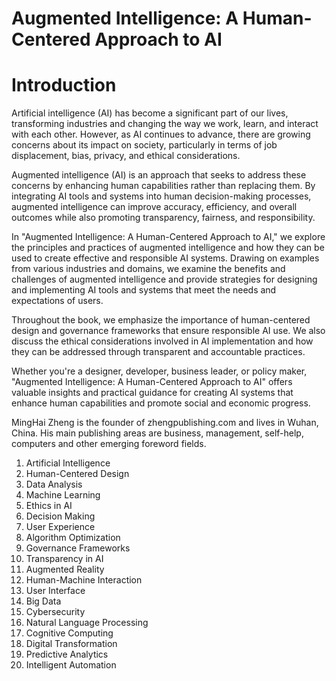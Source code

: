 # Augmented Intelligence: A Human-Centered Approach to AI

# Introduction

Artificial intelligence (AI) has become a significant part of our lives, transforming industries and changing the way we work, learn, and interact with each other. However, as AI continues to advance, there are growing concerns about its impact on society, particularly in terms of job displacement, bias, privacy, and ethical considerations.

Augmented intelligence (AI) is an approach that seeks to address these concerns by enhancing human capabilities rather than replacing them. By integrating AI tools and systems into human decision-making processes, augmented intelligence can improve accuracy, efficiency, and overall outcomes while also promoting transparency, fairness, and responsibility.

In "Augmented Intelligence: A Human-Centered Approach to AI," we explore the principles and practices of augmented intelligence and how they can be used to create effective and responsible AI systems. Drawing on examples from various industries and domains, we examine the benefits and challenges of augmented intelligence and provide strategies for designing and implementing AI tools and systems that meet the needs and expectations of users.

Throughout the book, we emphasize the importance of human-centered design and governance frameworks that ensure responsible AI use. We also discuss the ethical considerations involved in AI implementation and how they can be addressed through transparent and accountable practices.

Whether you're a designer, developer, business leader, or policy maker, "Augmented Intelligence: A Human-Centered Approach to AI" offers valuable insights and practical guidance for creating AI systems that enhance human capabilities and promote social and economic progress.

MingHai Zheng is the founder of zhengpublishing.com and lives in Wuhan, China. His main publishing areas are business, management, self-help, computers and other emerging foreword fields.



1. Artificial Intelligence
2. Human-Centered Design
3. Data Analysis
4. Machine Learning
5. Ethics in AI
6. Decision Making
7. User Experience
8. Algorithm Optimization
9. Governance Frameworks
10. Transparency in AI
11. Augmented Reality
12. Human-Machine Interaction
13. User Interface
14. Big Data
15. Cybersecurity
16. Natural Language Processing
17. Cognitive Computing
18. Digital Transformation
19. Predictive Analytics
20. Intelligent Automation

